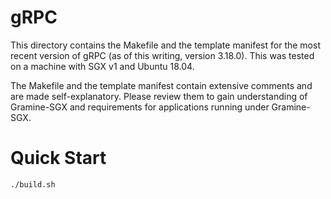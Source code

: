 # gRPC

This directory contains the Makefile and the template manifest for the most
recent version of gRPC (as of this writing, version 3.18.0). This was tested
on a machine with SGX v1 and Ubuntu 18.04.

The Makefile and the template manifest contain extensive comments and are made
self-explanatory. Please review them to gain understanding of Gramine-SGX
and requirements for applications running under Gramine-SGX.

# Quick Start

```
./build.sh
```
